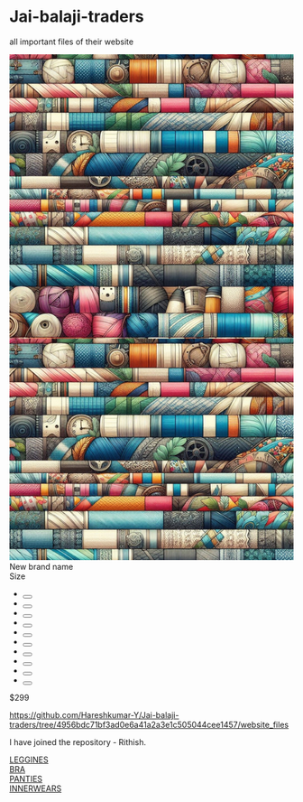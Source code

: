 # Jai-balaji-traders
all important files of their website

<div class="card">
  <div class="image_container">
    <img src="Bgimg.png" alt="">
  </div>
  <div class="title">
    <span>New brand name</span>
  </div>
  <div class="size">
    <span>Size</span>
    <ul class="list-size">
      <link rel="stylesheet" href="color-buttons.css">
      <li class="item-list"><button class="item-list-button-red"></button></li>
      <li class="item-list"><button class="item-list-button-blue"></button></li>
      <li class="item-list"><button class="item-list-button-green"></button></li>
      <li class="item-list"><button class="item-list-button-yellow"></button></li>
      <li class="item-list"><button class="item-list-button-orange"></button></li>
      <li class="item-list"><button class="item-list-button-pink"></button></li>
      <li class="item-list"><button class="item-list-button-black"></button></li>
      <li class="item-list"><button class="item-list-button-white"></button></li>
      <li class="item-list"><button class="item-list-button-brown"></button></li>
      <li class="item-list"><button class="item-list-button-violet"></button></li>
    </ul>
  </div>
  <div class="action">
    <div class="price">
      <span>$299</span>
    </div>
  </div>
</div>

https://github.com/Hareshkumar-Y/Jai-balaji-traders/tree/4956bdc71bf3ad0e6a41a2a3e1c505044cee1457/website_files

I have joined the repository - Rithish.

<section id="home">
  <div class="wrapper">
    <div class="itemLeft item1"><a href="#" class="leggines">LEGGINES</a></div>
    <div class="itemLeft item2"><a href="#" class="bra">BRA</a></div>
    <div class="itemLeft item3"><a href="#" class="panties">PANTIES</a></div>
    <div class="itemLeft item4"><a href="#" class="innerwears">INNERWEARS</a></div>
  </div>
</section>